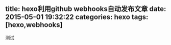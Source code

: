 title: hexo利用github webhooks自动发布文章
date: 2015-05-01 19:32:22
categories: hexo
tags: [hexo,webhooks]
---
测试
